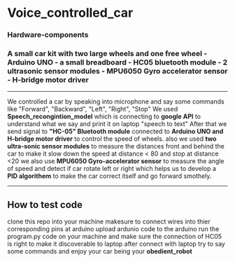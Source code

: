 ﻿# Voice_controlled_car

### Hardware-components
### A small car kit with two large wheels and one free wheel - Arduino UNO - a small breadboard - HC05 bluetooth module - 2 ultrasonic sensor modules - MPU6050 Gyro accelerator sensor - H-bridge motor driver 
********************
We controlled a car by speaking into microphone and say some commands like "Forward", "Backward", "Left", "Right", "Stop"
We used **Speech_recongintion_model** which is connecting to **google API** to understand what we say and print it on laptop "speech to text"
After that we send signal to **"HC-05" Bluetooth module** connected to **Arduino UNO and H-bridge motor driver** to control the speed of wheels.
also we used **two ultra-sonic sensor modules** to measure the distances front and behind the car to make it slow down the speed at distance < 80 and stop at distance <20
we also use **MPU6050 Gyro-accelerator sensor** to measure the angle of speed and detect if car rotate left or right which helps us to develop a **PID algorithem** to make the car correct itself and go forward smothely.
***********
## How to test code
clone this repo into your machine
makesure to connect wires into thier corresponding pins at arduino
upload ardunio code to the arduino
run the program.py code on your machine and make sure the connection of HC05 is right to make it discoverable to laptop
after connect with laptop try to say some commands and enjoy your car being your  **obedient_robot**

